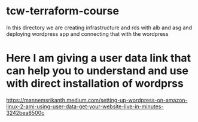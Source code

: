 # tcw-terraform-course
In this directory we are creating infrastructure and rds with alb and asg and deploying wordpress app and connecting that with the wordpress

# Here I am giving a user data link that can help you to understand and use with direct installation of wordprss
https://mannemsrikanth.medium.com/setting-up-wordpress-on-amazon-linux-2-ami-using-user-data-get-your-website-live-in-minutes-3242bea8500c
